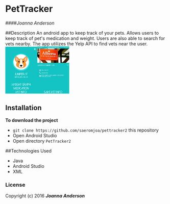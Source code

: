 # PetTracker
####_Joanna Anderson_

##Description
An android app to keep track of your pets. Allows users to keep track of pet's medication and weight. Users are also able to search for vets nearby. The app utilizes the Yelp API to find vets near the user.
<img src="mainpage.png" width="100px"><img src="vetpage.png" width="100px">

## Installation
**To download the project**
* `git clone https://github.com/saeromjoa/pettracker2` this repository
* Open Android Studio
* Open directory `PetTracker2`

##Technologies Used
* Java
* Android Studio
* XML

### License
Copyright (c) 2016 **_Joanna Anderson_**
